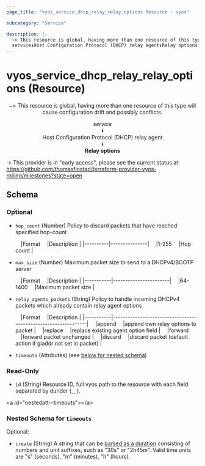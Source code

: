 ```yaml
---
page_title: "vyos_service_dhcp_relay_relay_options Resource - vyos"

subcategory: "Service"

description: |- 
  ~> This resource is global, having more than one resource of this type will cause configuration drift and possibly conflicts.
  service⯯Host Configuration Protocol (DHCP) relay agent⯯Relay options
---
```


# vyos_service_dhcp_relay_relay_options (Resource)
<center>

~> This resource is global, having more than one resource of this type will cause configuration drift and possibly conflicts.

*service*  
⯯  
Host Configuration Protocol (DHCP) relay agent  
⯯  
**Relay options**


</center>

-> This provider is in "early access", please see the current status at: https://github.com/thomasfinstad/terraform-provider-vyos-rolling/milestones?state=open

## Schema

### Optional

- `hop_count` (Number) Policy to discard packets that have reached specified hop-count

    &emsp;|Format  &emsp;|Description  |
    |----------|---------------|
    &emsp;|1-255   &emsp;|Hop count    |
- `max_size` (Number) Maximum packet size to send to a DHCPv4/BOOTP server

    &emsp;|Format   &emsp;|Description          |
    |-----------|-----------------------|
    &emsp;|64-1400  &emsp;|Maximum packet size  |
- `relay_agents_packets` (String) Policy to handle incoming DHCPv4 packets which already contain relay agent options

    &emsp;|Format   &emsp;|Description                                                  |
    |-----------|---------------------------------------------------------------|
    &emsp;|append   &emsp;|append own relay options to packet                           |
    &emsp;|replace  &emsp;|replace existing agent option field                          |
    &emsp;|forward  &emsp;|forward packet unchanged                                     |
    &emsp;|discard  &emsp;|discard packet (default action if giaddr not set in packet)  |
- `timeouts` (Attributes) (see [below for nested schema](#nestedatt--timeouts))

### Read-Only

- `id` (String) Resource ID, full vyos path to the resource with each field separated by dunder (`__`).

&lt;a id=&#34;nestedatt--timeouts&#34;&gt;&lt;/a&gt;
### Nested Schema for `timeouts`

Optional:

- `create` (String) A string that can be [parsed as a duration](https://pkg.go.dev/time#ParseDuration) consisting of numbers and unit suffixes, such as &#34;30s&#34; or &#34;2h45m&#34;. Valid time units are &#34;s&#34; (seconds), &#34;m&#34; (minutes), &#34;h&#34; (hours).  
